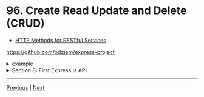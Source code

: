 # 96. Create Read Update and Delete (CRUD)

-   [HTTP Methods for RESTful Services](https://www.restapitutorial.com/lessons/httpmethods.html)

https://github.com/odziem/express-project

<details>
  <summary> example </summary>

  - `server.js`
```
const express = require('express');

const friendsRouter = require('./routes/friends.router.js');
const messagesRouter = require('./routes/messages.router.js');

const app = express();

const PORT = 3000;

app.use((req, res, next) => {
    const start = Date.now();
    next();
    const delta = Date.now() - start;
    console.log(`${req.method} ${req.baseUrl} ${req.url} ${delta}ms`);
});

app.use(express.json());

app.use('/friends', friendsRouter);
app.use('/messages', messagesRouter);

app.listen(PORT, () => {
    console.log(`Listening on ${PORT}...`);
});
``` 

-   `model/friends.model.js`
```
const friends = [
    {
        id: 0,
        name: 'Albert Einstein'
    },
    {
        id: 1,
        name: 'Sir Isaac Newton'
    }
];

module.exports = friends
```

-   `controller/friends.controller.js`
```
const model = require('../models/friends.model')

function postFriend(req, res) {
    if (!req.body.name) {
        return res.status(400).json({
        //res.status(400).json({
            error: "Missing friend name"
        });
    };
    const newFriends = {
        name: req.body.name,
        id: model.length
    };
    model.push(newFriends);

    res.json(newFriends)
}

function getFriends (req, res) {
    res.json(model);
}

function getFriend (req, res) {
    const friendId = Number(req.params.friendId);
    const friend = model[friendId];
    if (friend) {
        res.status(200).json(friend);
    } else {
        res.status(404).json({
            error: "Friend does not exist"
        });
    }
}

module.exports = {
    getFriends,
    getFriend,
    postFriend
}
```

-   `controller/messages.controller.js`
```
function getMessages (req, res)  {
    res.send('<ul><li>Helloo Albert!</li></ul>');
}

function postMessages(req, res) {
    console.log('Updating messages...');
}

module.exports = {
    getMessages,
    postMessages
}
```

-   `routes/friends.router.js`
```
const express = require('express');

const friendsController = require('../controllers/friends.controller');

const friendsRouter = express.Router();

friendsRouter.use((req, res, next) => {
    console.log('ip address:', req.ip);
    next();
});
friendsRouter.post('/', friendsController.postFriend); 
friendsRouter.get('/', friendsController.getFriends); 
friendsRouter.get('/:friendId', friendsController.getFriend); 

module.exports = friendsRouter;
```

-   `routes/messages.router.js`
```
const express = require('express');

const messagesController = require('../controllers/messages.controller');

const messagesRouter = express.Router();

messagesRouter.get('/', messagesController.getMessages);
messagesRouter.post('/', messagesController.postMessages);

module.exports = messagesRouter;

```

---

-   run `npm run watch` 

-  `postman` 

---

<p align="center" >
    <img src="../imags/91_POST-Requests-in-Express.png" width="80%" >
</p> 

---

<p align="center" >
    <img src="../imags/91_POST-Requests-in-Express_2.png" width="80%" >
</p> 

---

<p align="center" >
    <img src="../imags/91_POST-Requests-in-Express_3.png" width="80%" >
</p> 


</details>  

<details>
  <summary> Section 8: First Express.js API </summary>

  - [Codebase: express-project](../src/8_express-project/)

</details>

---

[Previous](./95_RESTful-APIs.md) | [Next]()